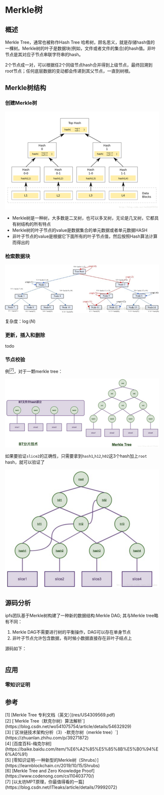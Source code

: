 # Merkle树



## 概述

Merkle Tree，通常也被称作Hash Tree 哈希树，顾名思义，就是存储hash值的一棵树。Merkle树的叶子是数据块(例如，文件或者文件的集合)的hash值。非叶节点是其对应子节点串联字符串的hash。

2个节点成一对，可以根据任2个同级节点hash合并得到上级节点，最终回溯到root节点；任何底层数据的变动都会传递到其父节点，一直到树根。



## Merkle树结构

### 创建Merkle树

![merkle_create.png](res/merkle_create.png)

- Merkle树是一种树，大多数是二叉树，也可以多叉树，无论是几叉树，它都具有树结构的所有特点
- Merkle树的叶子节点的value是数据集合的单元数据或者单元数据HASH
- 非叶子节点的value是根据它下面所有的叶子节点值，然后按照Hash算法计算而得出的

### 检索数据块

![merkle_check.png](res/merkle_check.png)

复杂度：$\log (N)$

### 更新，插入和删除

todo

### 节点校验

例[<sup>[7]</sup>](#7)，对于一颗merkle tree：

![merkle_tree_check1.png](res/merkle_tree_check1.png)

如果要验证`slice2`的正确性，只需要拿到`hash1`,`h12`,`h02`这3个hash加上`root` hash，就可以验证了

![merkle_tree_check2.png](res/merkle_tree_check2.png)




## 源码分析

ipfs团队基于Merkle树构建了一种新的数据结构:Merkle DAG; 其与Merkle tree略有不同：

1. Merkle DAG不需要进行树的平衡操作，DAG可以存在单身节点
2. 非叶子节点允许包含数据，有时候小数据直接存在非叶子结点上

源码如下：

```C++

```


## 应用

### 零知识证明





## 参考
<div id="1"></div>
[1] [Merkle Tree 专利文档（英文）](res/US4309569.pdf)

<div id="2"></div>
[2] [`Merkle Tree（默克尔树）算法解析`](https://blog.csdn.net/wo541075754/article/details/54632929)

<div id="3"></div>
[3] [`区块链技术架构分析（3）-默克尔树（merkle tree）`](https://zhuanlan.zhihu.com/p/39271872)

<div id="4"></div>
[4] [百度百科-梅克尔树](https://baike.baidu.com/item/%E6%A2%85%E5%85%8B%E5%B0%94%E6%A0%91)

<div id="5"></div>
[5] [零知识证明-一种新型的Merkle树（Shrubs）](https://learnblockchain.cn/2019/10/15/Shrubs)

<div id="6"></div>
[6] [Merkle Tree and Zero Knowledge Proof](https://www.codenong.com/cs110403770/)

<div id="7"></div>
[7] [以太坊MPT原理，你最值得看的一篇](https://blog.csdn.net/ITleaks/article/details/79992072)
